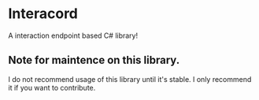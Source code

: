 # Interacord
A interaction endpoint based C# library!





## Note for maintence on this library.
I do not recommend usage of this library until it's stable. I only recommend it if you want to contribute.
